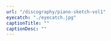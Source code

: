 ```yaml
---
url: "/discography/piano-sketch-vol1"
eyecatch: "./eyecatch.jpg"
captionTitle: ""
captionDesc: ""
---
```

